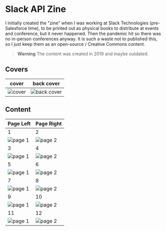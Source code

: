 # Slack API Zine

I initially created the "zine" when I was working at Slack Technologies (pre-Salesforce time), to be printed out as physical books to distribute at events and conference, but it never happened. 
Then the pandemic hit so there was no in-person conferences anyway. 
It is such a waste not to published this, so I just keep them as an open-source / Creative Commons content.

> **Warning**
> The content was created in 2019 and maybe outdated.

## Covers
| cover | back cover |
| --- |  --- |
| ![cover](https://github.com/girliemac/a-picture-is-worth-a-1000-words/blob/main/slack/A5_Zine_Cover.png?raw=true) | ![back cover](https://github.com/girliemac/a-picture-is-worth-a-1000-words/blob/main/slack/Zine_Back_Cover.png?raw=true) |

## Content

| Page Left | Page Right |
| --- |  --- |
| 1 | 2 |
| ![page 1](https://github.com/girliemac/a-picture-is-worth-a-1000-words/blob/main/slack/A5_Zine_P01.png?raw=true) | ![page 2](https://github.com/girliemac/a-picture-is-worth-a-1000-words/blob/main/slack/A5_Zine_P02.png?raw=true) |
| 3 | 4 |
| ![page 1](https://github.com/girliemac/a-picture-is-worth-a-1000-words/blob/main/slack/A5_Zine_P03.png?raw=true) | ![page 2](https://github.com/girliemac/a-picture-is-worth-a-1000-words/blob/main/slack/A5_Zine_P04.png?raw=true) |
| 5 | 6 |
| ![page 1](https://github.com/girliemac/a-picture-is-worth-a-1000-words/blob/main/slack/A5_Zine_P05.png?raw=true) | ![page 2](https://github.com/girliemac/a-picture-is-worth-a-1000-words/blob/main/slack/A5_Zine_P06.png?raw=true) |
| 7 | 8 |
| ![page 1](https://github.com/girliemac/a-picture-is-worth-a-1000-words/blob/main/slack/A5_Zine_P07.png?raw=true) | ![page 2](https://github.com/girliemac/a-picture-is-worth-a-1000-words/blob/main/slack/A5_Zine_P08.png?raw=true) |
| 9 | 10 |
| ![page 1](https://github.com/girliemac/a-picture-is-worth-a-1000-words/blob/main/slack/A5_Zine_P09.png?raw=true) | ![page 2](https://github.com/girliemac/a-picture-is-worth-a-1000-words/blob/main/slack/A5_Zine_P10.png?raw=true) |
| 11 | 12 |
| ![page 1](https://github.com/girliemac/a-picture-is-worth-a-1000-words/blob/main/slack/A5_Zine_P11.png?raw=true) | ![page 2](https://github.com/girliemac/a-picture-is-worth-a-1000-words/blob/main/slack/A5_Zine_P12.png?raw=true) |
